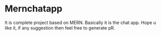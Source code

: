 # Mernchatapp
It is complete project based on MERN. Basically it is the chat app.
Hope u like it, if any suggestion then feel free to generate pR.
